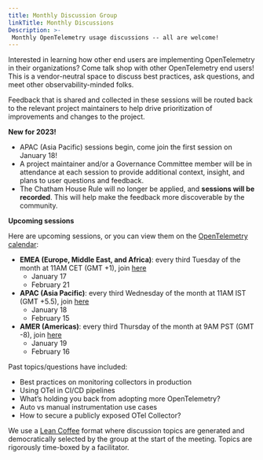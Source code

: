 ```yaml
---
title: Monthly Discussion Group
linkTitle: Monthly Discussions
Description: >-
 Monthly OpenTelemetry usage discussions -- all are welcome!
---
```


Interested in learning how other end users are implementing OpenTelemetry
in their organizations? Come talk shop with other OpenTelemetry end users!
This is a vendor-neutral space to discuss best practices, ask questions,
and meet other observability-minded folks. 

Feedback that is shared and collected in these sessions will be routed back 
to the relevant project maintainers to help drive prioritization of  
improvements and changes to the project.

**New for 2023!**
* APAC (Asia Pacific) sessions begin, come join the first session on January 18!
* A project maintainer and/or a Governance Committee member will be in
attendance at each session to provide additional context, insight, and plans to 
user questions and feedback.
* The Chatham House Rule will no longer be applied, and **sessions will be recorded**. 
This will help make the feedback more discoverable by the community. 

**Upcoming sessions**

Here are upcoming sessions, or you can view them on the [OpenTelemetry calendar](https://github.com/open-telemetry/community#calendar):

* **EMEA (Europe, Middle East, and Africa)**: every third Tuesday of the month at 11AM CET (GMT +1), join [here](https://us06web.zoom.us/j/85691064809?pwd=c0VCejh)
  * January 17
  * February 21
* **APAC (Asia Pacific)**: every third Wednesday of the month at 11AM IST (GMT +5.5), join [here](https://us06web.zoom.us/j/82702918447?pwd=WllKc0hmdTNuelhFdlhMM1Q3TktSQT09)
  * January 18
  * February 15
* **AMER (Americas)**: every third Thursday of the month at 9AM PST (GMT -8), join [here](https://us06web.zoom.us/j/87037874951?pwd=WGo3eUZpeWFZTlhJQXhJeXZhQmwvUT09)
  * January 19
  * February 16

Past topics/questions have included:

* Best practices on monitoring collectors in production
* Using OTel in CI/CD pipelines
* What’s holding you back from adopting more OpenTelemetry?
* Auto vs manual instrumentation use cases
* How to secure a publicly exposed OTel Collector?

We use a [Lean Coffee](https://leancoffee.org/) format where discussion topics
are generated and democratically selected by the group at the start of the
meeting. Topics are rigorously time-boxed by a facilitator.

